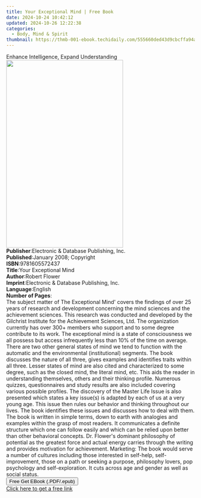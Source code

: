 ```yaml
---
title: Your Exceptional Mind | Free Book
date: 2024-10-24 10:42:12
updated: 2024-10-26 12:22:38
categories:
  - Body, Mind & Spirit
thumbnail: https://thmb-001-ebook.techidaily.com/555660ded43d9cbcffa94a58d071c904e5f96eb138bf8ea31e7ee80623aa002c.jpg
---
```

<main id="book-container">
  <div class="flex flex-col">
    <div class="book-brief flex-1 py-6 px-4 sm:p-6 md:py-10 md:px-8">
      <!-- brief-->
      <div class="book-brief-main">
        Enhance Intelligence, Expand Understanding
      </div>
    </div>
    <div
      class="book-meta-info flex-1 grid gap-4 col-start-1 col-end-3 row-start-1 sm:mb-6 sm:grid-cols-4 lg:gap-6 lg:col-start-2 lg:row-end-6 lg:row-span-6 lg:mb-0"
    >
      <div
        class="book-meta-info-left place-content-center mt-4 p-4 text-sm leading-6 col-start-2 col-span-2 dark:text-slate-400"
      >
        <img
          class="w-full h-500 object-cover rounded-lg sm:h-255 sm:col-span-2 lg:col-span-full"
          src="https://img-001-ebook.techidaily.com/080d70c4a95a8efcc382e28bc45b28fb47ac5cd5dfd4ca53c164c7f03ba7840f.jpg"
          alt=""
          width="312"
          height="500"
        />
      </div>
      <div
        class="book-meta-info-right mt-2 col-start-1 row-start-2 col-span-3 self-center"
      >
        <!-- meta data  -->
        <div class="flex flex-col px-4 md:px-8">
          <div class="flex-1">
            <strong>Publisher</strong>:<span class="px-2"
              >Electronic &amp; Database Publishing, Inc.</span
            >
          </div>
          <div class="flex-1">
            <strong>Published</strong>:<span class="px-2"
              >January 2008; Copyright</span
            >
          </div>
          <div class="flex-1">
            <strong>ISBN</strong>:<span class="px-2">9781605572437</span>
          </div>
          <div class="flex-1">
            <strong>Title</strong>:<span class="px-2"
              >Your Exceptional Mind</span
            >
          </div>
          <div class="flex-1">
            <strong>Author</strong>:<span class="px-2">Robert Flower</span>
          </div>
          <div class="flex-1">
            <strong>Imprint</strong>:<span class="px-2"
              >Electronic &amp; Database Publishing, Inc.</span
            >
          </div>
          <div class="flex-1">
            <strong>Language</strong>:<span class="px-2">English</span>
          </div>
          <div class="flex-1">
            <strong>Number of Pages</strong>:<span class="px-2"></span>
          </div>
        </div>
      </div>
    </div>
    <div class="book-description flex-1 py-6 px-4 sm:p-6 md:py-10 md:px-8">
      <div class="book-description-main">
        <div accordion-content="" id="description">
          The subject matter of The Exceptional Mind' covers the findings of
          over 25 years of research and development concerning the mind sciences
          and the achievement sciences. This research was conducted and
          developed by the Gilchrist Institute for the Achievement Sciences,
          Ltd. The organization currently has over 300+ members who support and
          to some degree contribute to its work. The exceptional mind is a state
          of consciousness we all possess but access infrequently less than 10%
          of the time on average. There are two other general states of mind we
          tend to function with the automatic and the environmental
          (institutional) segments. The book discusses the nature of all three,
          gives examples and identifies traits within all three. Lesser states
          of mind are also cited and characterized to some degree, such as the
          closed mind, the literal mind, etc. This aids the reader in
          understanding themselves, others and their thinking profile. Numerous
          quizzes, questionnaires and study results are also included covering
          various possible profiles. The discovery of the Master Life Issue is
          also presented which states a key issue(s) is adapted by each of us at
          a very young age. This issue then rules our behavior and thinking
          throughout our lives. The book identifies these issues and discusses
          how to deal with them. The book is written in simple terms, down to
          earth with analogies and examples within the grasp of most readers. It
          communicates a definite structure which one can follow easily and
          which can be relied upon better than other behavioral concepts. Dr.
          Flower's dominant philosophy of potential as the greatest force and
          actual energy carries through the writing and provides motivation for
          achievement. Marketing: The book would serve a number of cultures
          including those interested in self-help, self-improvement, those on a
          path or seeking a purpose, philosophy lovers, pop psychology and
          self-exploration. It cuts across age and gender as well as social
          status.
        </div>
        <div class="accordion-fader"></div>
      </div>
    </div>
    <div class="book-excerpts flex-1 py-6 px-4 sm:p-6 md:py-10 md:px-8"></div>
    <div
      class="book-about-author flex-1 py-6 px-4 sm:p-6 md:py-10 md:px-8"
    ></div>
    <div class="book-free-get flex-1 py-6 px-4 sm:p-6 md:py-10 md:px-8">
      <button
        id="btn-free-get"
        class="bg-blue-500 hover:bg-blue-700 text-white font-bold py-2 px-4 rounded"
      >
        Free Get EBook (.PDF/.epub)
      </button>
      <div id="countdown-display" class="px-2 text-lg mt-2"></div>
      <a
        id="free-link"
        class="hidden bg-blue-500 hover:bg-blue-700 text-white font-bold py-2 px-4 rounded"
        href="https://www.ebooks.com/en-us/book/361886/your-exceptional-mind/robert-flower/"
        target="_blank"
        >Click here to get a free link</a
      >
    </div>
    <script>
      let countdownTime = 0;
      let countdownInterval = null;
      document
        .getElementById('btn-free-get')
        .addEventListener('click', startCountdown);
      function startCountdown() {
        countdownTime = new Date().getTime() + 60000 * 3;
        countdownInterval = setInterval(updateCountdown, 1000);
        document.getElementById('btn-free-get').disabled = true;
        document
          .getElementById('btn-free-get')
          .classList.add('bg-gray-500', 'cursor-not-allowed');
      }
      function updateCountdown() {
        let currentTime = new Date().getTime();
        let timeLeft = countdownTime - currentTime;
        let secondsLeft = Math.floor(timeLeft / 1000);
        document.getElementById('countdown-display').innerHTML =
          `Remaining time: ${secondsLeft} seconds.`;
        if (secondsLeft <= 0) {
          clearInterval(countdownInterval);
          document.getElementById('btn-free-get').classList.add('hidden');
          document.getElementById('free-link').classList.remove('hidden');
          document.getElementById('countdown-display').innerHTML = '';
        }
      }
    </script>
  </div>
</main>

